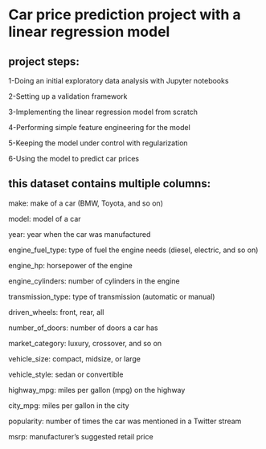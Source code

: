 # Car price prediction project with a linear regression model





## project steps:
1-Doing an initial exploratory data analysis with Jupyter notebooks

2-Setting up a validation framework 

3-Implementing the linear regression model from scratch 

4-Performing simple feature engineering for the model 

5-Keeping the model under control with regularization

6-Using the model to predict car prices

##  this dataset contains multiple columns:

make: make of a car (BMW, Toyota, and so on)

model: model of a car

year: year when the car was manufactured

engine_fuel_type: type of fuel the engine needs (diesel, electric, and so on)

engine_hp: horsepower of the engine

engine_cylinders: number of cylinders in the engine

transmission_type: type of transmission (automatic or manual)

driven_wheels: front, rear, all

number_of_doors: number of doors a car has

market_category: luxury, crossover, and so on

vehicle_size: compact, midsize, or large

vehicle_style: sedan or convertible

highway_mpg: miles per gallon (mpg) on the highway

city_mpg: miles per gallon in the city

popularity: number of times the car was mentioned in a Twitter stream

msrp: manufacturer’s suggested retail price
